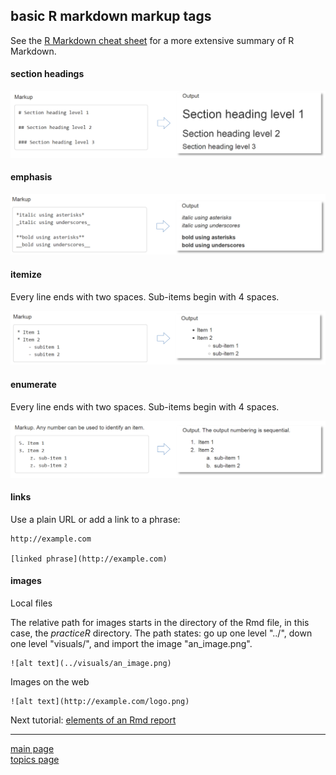 
basic R markdown markup tags
----------------------------

See the [R Markdown cheat sheet](https://www.rstudio.com/wp-content/uploads/2016/03/rmarkdown-cheatsheet-2.0.pdf) for a more extensive summary of R Markdown.

#### section headings

<img src="tut-06-images/markup-output-sections.png" width="600">

#### emphasis

<img src="tut-06-images/markup-output-emphasis.png" width="600">

#### itemize

Every line ends with two spaces.
Sub-items begin with 4 spaces.

<img src="tut-06-images/markup-output-itemize.png" width="600">

#### enumerate

Every line ends with two spaces.
Sub-items begin with 4 spaces.

<img src="tut-06-images/markup-output-enumerate.png" width="600">

#### links

Use a plain URL or add a link to a phrase:

<pre class="markdown"><code>http://example.com

[linked phrase](http://example.com)</code></pre>
#### images

Local files

The relative path for images starts in the directory of the Rmd file, in this case, the *practiceR* directory. The path states: go up one level "../", down one level "visuals/", and import the image "an\_image.png".

<pre class="markdown"><code>![alt text](../visuals/an_image.png)
</code></pre>
Images on the web

<pre class="markdown"><code>![alt text](http://example.com/logo.png)
</code></pre>
Next tutorial: [elements of an Rmd report](tut-0604_rmd-elements.md)

------------------------------------------------------------------------

[main page](../README.md)<br> [topics page](../README-by-topic.md)
